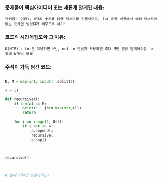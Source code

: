 ### 문제풀이 핵심아이디어 또는 새롭게 알게된 내용: 
    재귀함수 이용!, M개의 숫자를 담을 리스트를 만들어주고, for 문을 이용해서 해당 리스트에 없는 숫자면 넣었다가 빼주도록 하기!
    
### 코드의 시간복잡도와 그 이유:
    O(N^M) : for문 이용하면 N번, not in 연산자 사용하면 최대 M번 만큼 탐색해야함 -> 최대 N^M번 탐색
    
### 주석이 가득 담긴 코드:
```python

N, M = map(int, input().split())

a = []

def recursive():
    if len(a) == M:
        print(' '.join(map(str,a)))
        return
    
    for i in range(1, N+1):
        if i not in a:
            a.append(i)
            recursive()
            a.pop()
            
            

recursive()

    

# 밑에 지우면 안올라가요!
```
